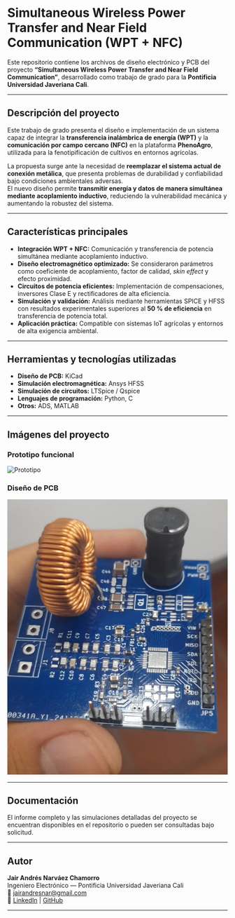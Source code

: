 # Simultaneous Wireless Power Transfer and Near Field Communication (WPT + NFC)

Este repositorio contiene los archivos de diseño electrónico y PCB del proyecto **“Simultaneous Wireless Power Transfer and Near Field Communication”**, desarrollado como trabajo de grado para la **Pontificia Universidad Javeriana Cali**.

---

## Descripción del proyecto

Este trabajo de grado presenta el diseño e implementación de un sistema capaz de integrar la **transferencia inalámbrica de energía (WPT)** y la **comunicación por campo cercano (NFC)** en la plataforma **PhenoAgro**, utilizada para la fenotipificación de cultivos en entornos agrícolas.

La propuesta surge ante la necesidad de **reemplazar el sistema actual de conexión metálica**, que presenta problemas de durabilidad y confiabilidad bajo condiciones ambientales adversas.  
El nuevo diseño permite **transmitir energía y datos de manera simultánea mediante acoplamiento inductivo**, reduciendo la vulnerabilidad mecánica y aumentando la robustez del sistema.

---

## Características principales

- **Integración WPT + NFC:** Comunicación y transferencia de potencia simultánea mediante acoplamiento inductivo.  
- **Diseño electromagnético optimizado:** Se consideraron parámetros como coeficiente de acoplamiento, factor de calidad, *skin effect* y efecto proximidad.  
- **Circuitos de potencia eficientes:** Implementación de compensaciones, inversores Clase E y rectificadores de alta eficiencia.  
- **Simulación y validación:** Análisis mediante herramientas SPICE y HFSS con resultados experimentales superiores al **50 % de eficiencia** en transferencia de potencia total.  
- **Aplicación práctica:** Compatible con sistemas IoT agrícolas y entornos de alta exigencia ambiental.  

---

## Herramientas y tecnologías utilizadas

- **Diseño de PCB:** KiCad  
- **Simulación electromagnética:** Ansys HFSS  
- **Simulación de circuitos:** LTSpice / Qspice  
- **Lenguajes de programación:** Python, C  
- **Otros:** ADS, MATLAB  

---

## Imágenes del proyecto

### Prototipo funcional  
![Prototipo](https://github.com/user-attachments/assets/abc74fc5-2a2a-4aab-b4e1-cb98b78a40ae)

### Diseño de PCB  
![Diseño PCB](./pcb.png)

---

## Documentación
El informe completo y las simulaciones detalladas del proyecto se encuentran disponibles en el repositorio o pueden ser consultadas bajo solicitud.

---

## Autor

**Jair Andrés Narváez Chamorro**  
Ingeniero Electrónico — Pontificia Universidad Javeriana Cali  
📧 [jairandresnar@gmail.com](mailto:jairandresnar@gmail.com)  
🔗 [LinkedIn](https://www.linkedin.com/in/jair-andr%C3%A9s-narv%C3%A9z-chamorro-251324247/) | [GitHub](https://github.com/jairnarvaez)

---

